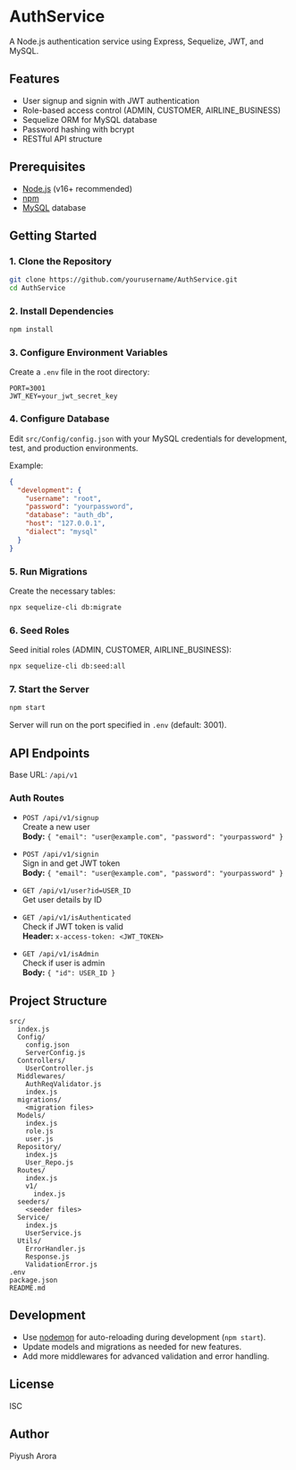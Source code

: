 # AuthService

A Node.js authentication service using Express, Sequelize, JWT, and MySQL.

## Features

- User signup and signin with JWT authentication
- Role-based access control (ADMIN, CUSTOMER, AIRLINE_BUSINESS)
- Sequelize ORM for MySQL database
- Password hashing with bcrypt
- RESTful API structure

## Prerequisites

- [Node.js](https://nodejs.org/) (v16+ recommended)
- [npm](https://www.npmjs.com/)
- [MySQL](https://www.mysql.com/) database

## Getting Started

### 1. Clone the Repository

```sh
git clone https://github.com/yourusername/AuthService.git
cd AuthService
```

### 2. Install Dependencies

```sh
npm install
```

### 3. Configure Environment Variables

Create a `.env` file in the root directory:

```properties
PORT=3001
JWT_KEY=your_jwt_secret_key
```

### 4. Configure Database

Edit `src/Config/config.json` with your MySQL credentials for development, test, and production environments.

Example:

```json
{
  "development": {
    "username": "root",
    "password": "yourpassword",
    "database": "auth_db",
    "host": "127.0.0.1",
    "dialect": "mysql"
  }
}
```

### 5. Run Migrations

Create the necessary tables:

```sh
npx sequelize-cli db:migrate
```

### 6. Seed Roles

Seed initial roles (ADMIN, CUSTOMER, AIRLINE_BUSINESS):

```sh
npx sequelize-cli db:seed:all
```

### 7. Start the Server

```sh
npm start
```

Server will run on the port specified in `.env` (default: 3001).

## API Endpoints

Base URL: `/api/v1`

### Auth Routes

- `POST /api/v1/signup`  
  Create a new user  
  **Body:** `{ "email": "user@example.com", "password": "yourpassword" }`

- `POST /api/v1/signin`  
  Sign in and get JWT token  
  **Body:** `{ "email": "user@example.com", "password": "yourpassword" }`

- `GET /api/v1/user?id=USER_ID`  
  Get user details by ID

- `GET /api/v1/isAuthenticated`  
  Check if JWT token is valid  
  **Header:** `x-access-token: <JWT_TOKEN>`

- `GET /api/v1/isAdmin`  
  Check if user is admin  
  **Body:** `{ "id": USER_ID }`

## Project Structure

```
src/
  index.js
  Config/
    config.json
    ServerConfig.js
  Controllers/
    UserController.js
  Middlewares/
    AuthReqValidator.js
    index.js
  migrations/
    <migration files>
  Models/
    index.js
    role.js
    user.js
  Repository/
    index.js
    User_Repo.js
  Routes/
    index.js
    v1/
      index.js
  seeders/
    <seeder files>
  Service/
    index.js
    UserService.js
  Utils/
    ErrorHandler.js
    Response.js
    ValidationError.js
.env
package.json
README.md
```

## Development

- Use [nodemon](https://nodemon.io/) for auto-reloading during development (`npm start`).
- Update models and migrations as needed for new features.
- Add more middlewares for advanced validation and error handling.

## License

ISC

## Author

Piyush Arora